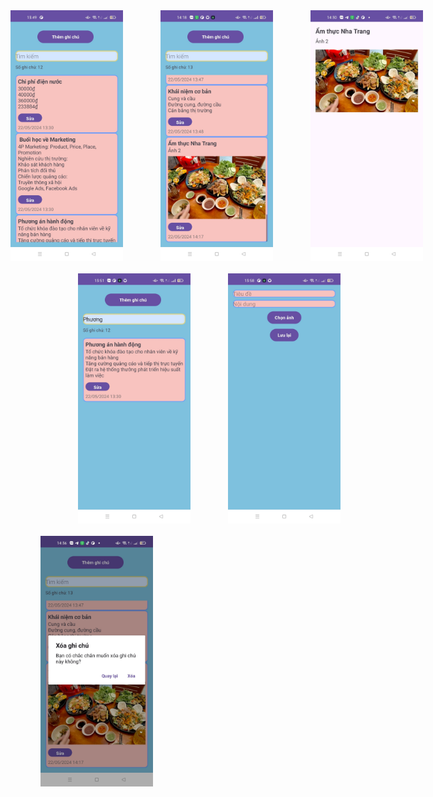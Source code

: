 <div style="display: flex; justify-content: center">
  <img src="image.png" alt="alt text" width="180" style="margin-left: 60px;"/>
  <img src="image-2.png" alt="alt text" width="180" style="margin-left: 60px;"/>
  <img src="image-1.png" alt="alt text" width="180" style="margin-left: 60px;"/>
</div>
<div style="display: flex; justify-content: space-around; margin-top: 20px;">
  <img src="image-4.png" alt="alt text" width="180" style="margin-left: 60px;"/>
  <img src="image-5.png" alt="alt text" width="180" style="margin-left: 60px;"/>
  <img src="image-6.png" alt="alt text" width="180" style="margin-left: 6025px;"/>
</div>

<img src="image-7.png" alt="alt text" width="180" style="margin-top: 20px;"/>
